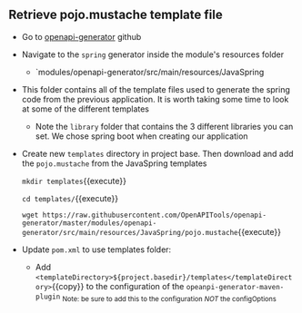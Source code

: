 ## Retrieve pojo.mustache template file
  - Go to [openapi-generator](https://github.com/OpenAPITools/openapi-generator) github
  - Navigate to the `spring` generator inside the module's resources folder
    - `modules/openapi-generator/src/main/resources/JavaSpring
  - This folder contains all of the template files used to generate the spring code from the previous application. It is worth taking some time to look at some of the different templates
    - Note the `library` folder that contains the 3 different libraries you can set. We chose spring boot when creating our application
  - Create new `templates` directory in project base. Then download and add the `pojo.mustache` from the JavaSpring templates
    
      `mkdir templates`{{execute}}
      
      `cd templates/`{{execute}}
      
      `wget https://raw.githubusercontent.com/OpenAPITools/openapi-generator/master/modules/openapi-generator/src/main/resources/JavaSpring/pojo.mustache`{{execute}}
      
  - Update `pom.xml` to use templates folder:
       - Add `<templateDirectory>${project.basedir}/templates</templateDirectory>`{{copy}} to the configuration of the `opeanpi-generator-maven-plugin`
    <sub>Note: be sure to add this to the configuration *NOT* the configOptions</sub>
